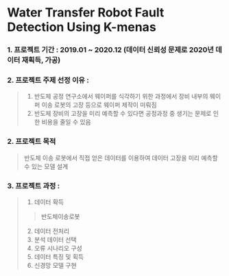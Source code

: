 # Water Transfer Robot Fault Detection Using K-menas
### 1. 프로젝트 기간 : 2019.01 ~ 2020.12 (데이터 신뢰성 문제로 2020년 데이터 재획득, 가공) 
### 2. 프로젝트 주제 선정 이유 : 
> 1. 반도체 공정 연구소에서 웨이퍼를 식각하기 위한 과정에서 장비 내부의 웨이퍼 이송 로봇의 고장 등으로 웨이퍼 제작이 미뤄짐
> 2. 반도체 장비의 고장을 미리 예측할 수 있다면 공정과정 중 생기는 문제로 인한 비용을 줄일 수 있음

### 2. 프로젝트 목적
> 반도체 이송 로봇에서 직접 얻은 데이터를 이용하여 데이터 고장을 미리 예측할 수 있는 모델 설계

### 3. 프로젝트 과정 : 
> 1. 데이터 확득<br>
  >> 반도체이송로봇
> 2. 데이터 전처리
> 3. 분석 데이터 선택
> 4. 오류 시나리오 구성
> 5. 데이터 특징 및 획득
> 6. 신경망 모델 구현
